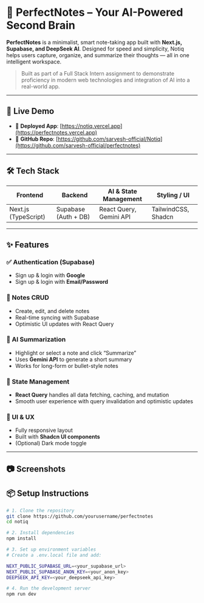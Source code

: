 # 🧠 PerfectNotes – Your AI-Powered Second Brain

**PerfectNotes** is a minimalist, smart note-taking app built with **Next.js, Supabase, and DeepSeek AI**. Designed for speed and simplicity, Notiq helps users capture, organize, and summarize their thoughts — all in one intelligent workspace.

> Built as part of a Full Stack Intern assignment to demonstrate proficiency in modern web technologies and integration of AI into a real-world app.

---

## 🚀 Live Demo

- 🔗 **Deployed App**: [https://notiq.vercel.app](https://perfectnotes.vercel.app)  
- 🔗 **GitHub Repo**: [https://github.com/sarvesh-official/Notiq](https://github.com/sarvesh-official/perfectnotes)

---

## 🛠 Tech Stack

| Frontend              | Backend               | AI & State Management        | Styling / UI        |
|------------------------|------------------------|-------------------------------|---------------------|
| Next.js (TypeScript)   | Supabase (Auth + DB)   | React Query, Gemini API     | TailwindCSS, Shadcn |

---

## ✨ Features

### ✅ Authentication (Supabase)
- Sign up & login with **Google**
- Sign up & login with **Email/Password**

### 📝 Notes CRUD
- Create, edit, and delete notes
- Real-time syncing with Supabase
- Optimistic UI updates with React Query

### 🤖 AI Summarization
- Highlight or select a note and click “Summarize”
- Uses **Gemini API** to generate a short summary
- Works for long-form or bullet-style notes

### 💾 State Management
- **React Query** handles all data fetching, caching, and mutation
- Smooth user experience with query invalidation and optimistic updates

### 🎨 UI & UX
- Fully responsive layout
- Built with **Shadcn UI components**
- (Optional) Dark mode toggle

---

## 📷 Screenshots


## 📦 Setup Instructions

```bash
# 1. Clone the repository
git clone https://github.com/yourusername/perfectnotes
cd notiq

# 2. Install dependencies
npm install

# 3. Set up environment variables
# Create a .env.local file and add:

NEXT_PUBLIC_SUPABASE_URL=<your_supabase_url>
NEXT_PUBLIC_SUPABASE_ANON_KEY=<your_anon_key>
DEEPSEEK_API_KEY=<your_deepseek_api_key>

# 4. Run the development server
npm run dev

